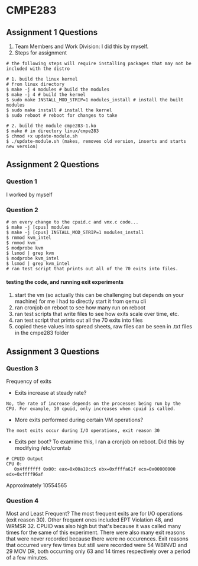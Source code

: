 # CMPE283

## Assignment 1 Questions
1. Team Members and Work Division: I did this by myself.
2. Steps for assignment
```
# the following steps will require installing packages that may not be included with the distro

# 1. build the linux kernel
# from linux directory
$ make -j 4 modules # build the modules
$ make -j 4 # build the kernel
$ sudo make INSTALL_MOD_STRIP=1 modules_install # install the built modules
$ sudo make install # install the kernel
$ sudo reboot # reboot for changes to take

# 2. build the module cmpe283-1.ko
$ make # in directory linux/cmpe283
$ chmod +x update-module.sh
$ ./update-module.sh (makes, removes old version, inserts and starts new version)

```

## Assignment 2 Questions 
### Question 1
I worked by myself

### Question 2
```
# on every change to the cpuid.c and vmx.c code... 
$ make -j [cpus] modules
$ make -j [cpus] INSTALL_MOD_STRIP=1 modules_install
$ rmmod kvm_intel
$ rmmod kvm
$ modprobe kvm
$ lsmod | grep kvm
$ modprobe kvm_intel
$ lsmod | grep kvm_intel
# ran test script that prints out all of the 70 exits into files.
```
#### testing the code, and running exit experiments
1. start the vm (so actually this can be challenging but depends on your machine) for me I had to directly start it from qemu cli
2. ran cronjob on reboot to see how many run on reboot 
3. ran test scripts that write files to see how exits scale over time, etc.
4. ran test script that prints out all the 70 exits into files
5. copied these values into spread sheets, raw files can be seen in .txt files in the cmpe283 folder

## Assignment 3 Questions
### Question 3
Frequency of exits
- Exits increase at steady rate?
```
No, the rate of increase depends on the processes being run by the CPU. For example, 10 cpuid, only increases when cpuid is called. 
```

- More exits performed during certain VM operations?
```
The most exits occur during I/O operations, exit reason 30 
```

- Exits per boot?
To examime this, I ran a cronjob on reboot. Did this by modifying /etc/crontab
```
# CPUID Output
CPU 0:
   0x4fffffff 0x00: eax=0x00a10cc5 ebx=0xffffa61f ecx=0x00000000 edx=0xffff96af
```
Approximately 10554565

### Question 4
Most and Least Frequent?
The most frequent exits are for I/O operations (exit reason 30). Other frequent ones included EPT Violation 48, and WRMSR 32. CPUID was also high but that's because it was called many times for the same of this experiment. There were also many exit reasons that were never recorded because there were no occurences. Exit reasons that occurred very few times but still were recorded were 54 WBINVD and 29 MOV DR, both occurring only 63 and 14 times respectively over a period of a few minutes.
